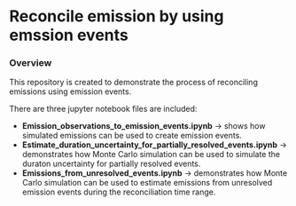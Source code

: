 # Reconcile emission by using emssion events

### Overview 
This repository is created to demonstrate the process of reconciling emissions using emission events. 

There are three jupyter notebook files are included: 
- **Emission_observations_to_emission_events.ipynb** -> shows how simulated emissions can be used to create emission events.
- **Estimate_duration_uncertainty_for_partially_resolved_events.ipynb** -> demonstrates how Monte Carlo simulation can be used to simulate the duraton uncertainty for partially resolved events.
- **Emissions_from_unresolved_events.ipynb** -> demonstrates how Monte Carlo simulation can be used to estimate emissions from unresolved emission events during the reconciliation time range.
